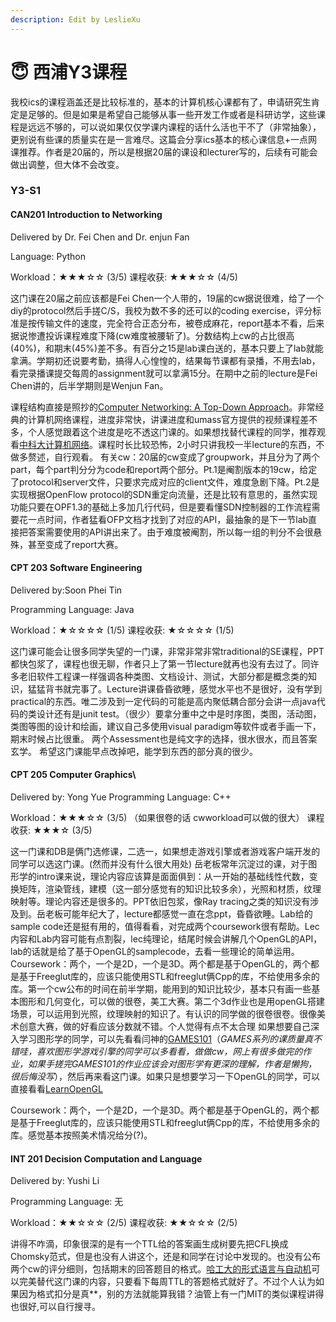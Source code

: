 ```yaml
---
description: Edit by LeslieXu
---
```


# 😇 西浦Y3课程

我校ics的课程涵盖还是比较标准的，基本的计算机核心课都有了，申请研究生肯定是足够的。但是如果是希望自己能够从事一些开发工作或者是科研访学，这些课程是远远不够的，可以说如果仅仅学课内课程的话什么活也干不了（非常抽象），更别说有些课的质量实在是一言难尽。这篇会分享ics基本的核心课信息+一点网课推荐。作者是20届的，所以是根据20届的课设和lecturer写的，后续有可能会做出调整，但大体不会改变。

### Y3-S1

#### CAN201 Introduction to Networking

Delivered by Dr. Fei Chen and Dr. enjun Fan

Language: Python&#x20;

Workload：★★★☆☆ (3/5) 课程收获: ★★★☆☆ (4/5)

这门课在20届之前应该都是Fei Chen一个人带的，19届的cw据说很难，给了一个diy的protocol然后手搓C/S，我校为数不多的还可以的coding exercise，评分标准是按传输文件的速度，完全符合正态分布，被卷成麻花，report基本不看，后来据说惨遭投诉课程难度下降(cw难度被腰斩了)。分数结构上cw的占比很高(40%)，和期末(45%)差不多。有百分之15是lab课白送的，基本只要上了lab就能拿满。学期初还说要考勤，搞得人心惶惶的，结果每节课都有录播，不用去lab，看完录播课提交每周的assignment就可以拿满15分。在期中之前的lecture是Fei Chen讲的，后半学期则是Wenjun Fan。&#x20;

课程结构直接是照抄的[Computer Networking: A Top-Down Approach](https://gaia.cs.umass.edu/kurose\_ross/index.php)。非常经典的计算机网络课程，进度非常快，讲课进度和umass官方提供的视频课程差不多，个人感觉跟着这个进度是吃不透这门课的。如果想找替代课程的同学，推荐观看[中科大计算机网络](https://www.bilibili.com/video/BV1JV411t7ow/)。课程时长比较恐怖，2小时只讲我校一半lecture的东西，不做多赘述，自行观看。 有关cw：20届的cw变成了groupwork，并且分为了两个part，每个part判分分为code和report两个部分。Pt.1是阉割版本的19cw，给定了protocol和server文件，只要求完成对应的client文件，难度急剧下降。Pt.2是实现根据OpenFlow protocol的SDN重定向流量，还是比较有意思的，虽然实现功能只要在OPF1.3的基础上多加几行代码，但是要看懂SDN控制器的工作流程需要花一点时间，作者猛看OFP文档才找到了对应的API，最抽象的是下一节lab直接把答案需要使用的API讲出来了。由于难度被阉割，所以每一组的判分不会很悬殊，甚至变成了report大赛。

#### CPT 203 Software Engineering

Delivered by:Soon Phei Tin&#x20;

Programming Language: Java&#x20;

Workload：★☆☆☆☆ (1/5) 课程收获: ★☆☆☆☆ (1/5)

这门课可能会让很多同学失望的一门课，非常非常非常traditional的SE课程，PPT都快包浆了，课程也很无聊，作者只上了第一节lecture就再也没有去过了。同许多老旧软件工程课一样强调各种类图、文档设计、测试，大部分都是概念类的知识，猛猛背书就完事了。Lecture讲课昏昏欲睡，感觉水平也不是很好，没有学到practical的东西。唯二涉及到一定代码的可能是高内聚低耦合部分会讲一点java代码的类设计还有是junit test。（很少）要拿分重中之中是时序图，类图，活动图，类图等图的设计和绘画，建议自己多使用visual paradigm等软件或者手画一下，期末时候占比很重。 两个Assessment也是纯文字的选择，很水很水，而且答案玄学。 希望这门课能早点改掉吧，能学到东西的部分真的很少。

#### CPT 205 Computer Graphics\\

Delivered by: Yong Yue Programming Language: C++

Workload：★★★☆☆ (3/5) （如果很卷的话 cwworkload可以做的很大） 课程收获: ★★★☆ (3/5)&#x20;

&#x20;这一门课和DB是俩门选修课，二选一，如果想走游戏引擎或者游戏客户端开发的同学可以选这门课。(然而并没有什么很大用处) 岳老板常年沉淀过的课，对于图形学的intro课来说，理论内容应该算是面面俱到：从一开始的基础线性代数，变换矩阵，渲染管线，建模（这一部分感觉有的知识比较多余），光照和材质，纹理映射等。理论内容还是很多的。PPT依旧包浆，像Ray tracing之类的知识没有涉及到。岳老板可能年纪大了，lecture都感觉一直在念ppt，昏昏欲睡。Lab给的sample code还是挺有用的，值得看看，对完成两个coursework很有帮助。Lec内容和Lab内容可能有点割裂，lec纯理论，结尾时候会讲解几个OpenGL的API，lab的话就是给了基于OpenGL的samplecode，去看一些理论的简单运用。 Coursework：两个，一个是2D，一个是3D。两个都是基于OpenGL的，两个都是基于Freeglut库的，应该只能使用STL和freeglut俩Cpp的库，不给使用多余的库。第一个cw公布的时间在前半学期，能用到的知识比较少，基本只有画一些基本图形和几何变化，可以做的很卷，美工大赛。第二个3d作业也是用openGL搭建场景，可以运用到光照，纹理映射的知识了。有认识的同学做的很卷很卷。很像美术创意大赛，做的好看应该分数就不错。个人觉得有点不太合理 如果想要自己深入学习图形学的同学，可以先看看闫神的[GAMES101](https://www.bilibili.com/video/BV1X7411F744/?spm\_id\_from=333.337.search-card.all.click\&vd\_source=27a7dfe7f23984062616fef51dbba7fa)（_GAMES系列的课质量真不错哇，喜欢图形学游戏引擎的同学可以多看看，做做cw，网上有很多做完的作业，如果手搓完GAMES101的作业应该会对图形学有更深的理解，作者是懒狗，很后悔没写_），然后再来看这门课。如果只是想要学习一下OpenGL的同学，可以直接看看[LearnOpenGL](https://learnopengl-cn.github.io)

Coursework：两个，一个是2D，一个是3D。两个都是基于OpenGL的，两个都是基于Freeglut库的，应该只能使用STL和freeglut俩Cpp的库，不给使用多余的库。感觉基本按照美术情况给分(?)。

#### INT 201 Decision Computation and Language

Delivered by: Yushi Li&#x20;

Programming Language: 无&#x20;

Workload：★★☆☆☆ (2/5) 课程收获: ★★☆☆☆ (2/5)

讲得不咋滴，印象很深的是有一个TTL给的答案画生成树要先把CFL换成Chomsky范式，但是也没有人讲这个，还是和同学在讨论中发现的。也没有公布两个cw的评分细则，包括期末的回答题目的格式。[哈工大的形式语言与自动机](https://www.bilibili.com/video/BV1oE4116794/?spm\_id\_from=333.337.search-card.all.click)可以完美替代这门课的内容，只要看下每周TTL的答题格式就好了。不过个人认为如果因为格式扣分是真\*\*，别的方法就能算我错？油管上有一门MIT的类似课程讲得也很好,可以自行搜寻。
